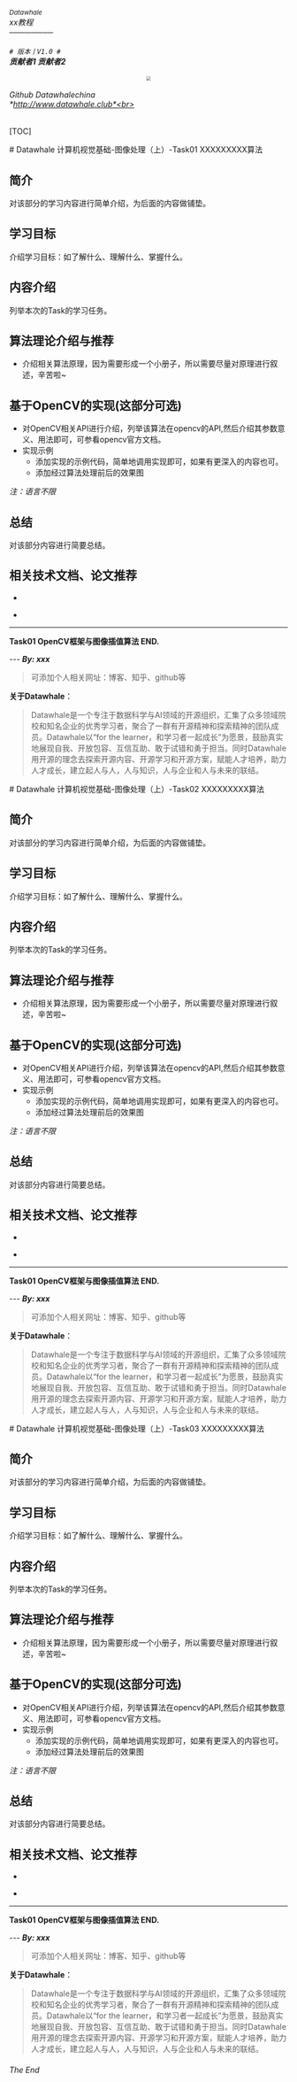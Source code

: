 ###### <sup>Datawhale</sup><br>xx教程<br>────────<br><br>`# 版本丨V1.0 #`<br>**贡献者1 贡献者2**<br><br><div align=center><img src="assets/icon.jpg" style="zoom:50%;" /></div><br>*Github Datawhalechina*<br>*http://www.datawhale.club*<br>
[TOC]
<div STYLE="page-break-after: always;"></div>
# Datawhale 计算机视觉基础-图像处理（上）-Task01 XXXXXXXXX算法

## 简介

对该部分的学习内容进行简单介绍，为后面的内容做铺垫。


## 学习目标

介绍学习目标：如了解什么、理解什么、掌握什么。

## 内容介绍

列举本次的Task的学习任务。

## 算法理论介绍与推荐

* 介绍相关算法原理，因为需要形成一个小册子，所以需要尽量对原理进行叙述，辛苦啦~

## 基于OpenCV的实现(这部分可选)

* 对OpenCV相关API进行介绍，列举该算法在opencv的API,然后介绍其参数意义、用法即可，可参看opencv官方文档。
* 实现示例
  * 添加实现的示例代码，简单地调用实现即可，如果有更深入的内容也可。
  * 添加经过算法处理前后的效果图      

*注：语言不限*

##  总结 

 对该部分内容进行简要总结。
         

## 相关技术文档、论文推荐

*      
*      ​     

---

**Task01 OpenCV框架与图像插值算法 END.**

--- ***By: xxx***


>可添加个人相关网址：博客、知乎、github等


**关于Datawhale**：

>Datawhale是一个专注于数据科学与AI领域的开源组织，汇集了众多领域院校和知名企业的优秀学习者，聚合了一群有开源精神和探索精神的团队成员。Datawhale以“for the learner，和学习者一起成长”为愿景，鼓励真实地展现自我、开放包容、互信互助、敢于试错和勇于担当。同时Datawhale 用开源的理念去探索开源内容、开源学习和开源方案，赋能人才培养，助力人才成长，建立起人与人，人与知识，人与企业和人与未来的联结。




<div STYLE="page-break-after: always;"></div>
# Datawhale 计算机视觉基础-图像处理（上）-Task02 XXXXXXXXX算法

## 简介

对该部分的学习内容进行简单介绍，为后面的内容做铺垫。


## 学习目标

介绍学习目标：如了解什么、理解什么、掌握什么。

## 内容介绍

列举本次的Task的学习任务。

## 算法理论介绍与推荐

* 介绍相关算法原理，因为需要形成一个小册子，所以需要尽量对原理进行叙述，辛苦啦~

## 基于OpenCV的实现(这部分可选)

* 对OpenCV相关API进行介绍，列举该算法在opencv的API,然后介绍其参数意义、用法即可，可参看opencv官方文档。
* 实现示例
  * 添加实现的示例代码，简单地调用实现即可，如果有更深入的内容也可。
  * 添加经过算法处理前后的效果图      

*注：语言不限*

##  总结 

 对该部分内容进行简要总结。
         

## 相关技术文档、论文推荐

*      
*      ​     

---

**Task01 OpenCV框架与图像插值算法 END.**

--- ***By: xxx***


>可添加个人相关网址：博客、知乎、github等


**关于Datawhale**：

>Datawhale是一个专注于数据科学与AI领域的开源组织，汇集了众多领域院校和知名企业的优秀学习者，聚合了一群有开源精神和探索精神的团队成员。Datawhale以“for the learner，和学习者一起成长”为愿景，鼓励真实地展现自我、开放包容、互信互助、敢于试错和勇于担当。同时Datawhale 用开源的理念去探索开源内容、开源学习和开源方案，赋能人才培养，助力人才成长，建立起人与人，人与知识，人与企业和人与未来的联结。




<div STYLE="page-break-after: always;"></div>
# Datawhale 计算机视觉基础-图像处理（上）-Task03 XXXXXXXXX算法

## 简介

对该部分的学习内容进行简单介绍，为后面的内容做铺垫。


## 学习目标

介绍学习目标：如了解什么、理解什么、掌握什么。

## 内容介绍

列举本次的Task的学习任务。

## 算法理论介绍与推荐

* 介绍相关算法原理，因为需要形成一个小册子，所以需要尽量对原理进行叙述，辛苦啦~

## 基于OpenCV的实现(这部分可选)

* 对OpenCV相关API进行介绍，列举该算法在opencv的API,然后介绍其参数意义、用法即可，可参看opencv官方文档。
* 实现示例
  * 添加实现的示例代码，简单地调用实现即可，如果有更深入的内容也可。
  * 添加经过算法处理前后的效果图      

*注：语言不限*

##  总结 

 对该部分内容进行简要总结。
         

## 相关技术文档、论文推荐

*      
*      ​     

---

**Task01 OpenCV框架与图像插值算法 END.**

--- ***By: xxx***


>可添加个人相关网址：博客、知乎、github等


**关于Datawhale**：

>Datawhale是一个专注于数据科学与AI领域的开源组织，汇集了众多领域院校和知名企业的优秀学习者，聚合了一群有开源精神和探索精神的团队成员。Datawhale以“for the learner，和学习者一起成长”为愿景，鼓励真实地展现自我、开放包容、互信互助、敢于试错和勇于担当。同时Datawhale 用开源的理念去探索开源内容、开源学习和开源方案，赋能人才培养，助力人才成长，建立起人与人，人与知识，人与企业和人与未来的联结。

###### The End

